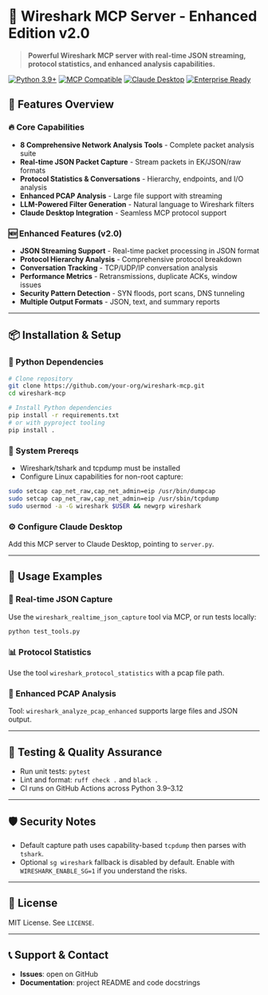 # 🦈 Wireshark MCP Server - Enhanced Edition v2.0

> **Powerful Wireshark MCP server with real-time JSON streaming, protocol statistics, and enhanced analysis capabilities.**

[![Python 3.9+](https://img.shields.io/badge/python-3.9+-blue.svg)](https://www.python.org/downloads/)
[![MCP Compatible](https://img.shields.io/badge/MCP-Compatible-green.svg)](https://modelcontextprotocol.io/)
[![Claude Desktop](https://img.shields.io/badge/Claude-Desktop-orange.svg)](https://claude.ai/desktop)
[![Enterprise Ready](https://img.shields.io/badge/Enterprise-Ready-red.svg)](#enterprise-features)

## 🚀 **Features Overview**

### **🔥 Core Capabilities**
- **8 Comprehensive Network Analysis Tools** - Complete packet analysis suite
- **Real-time JSON Packet Capture** - Stream packets in EK/JSON/raw formats
- **Protocol Statistics & Conversations** - Hierarchy, endpoints, and I/O analysis
- **Enhanced PCAP Analysis** - Large file support with streaming
- **LLM-Powered Filter Generation** - Natural language to Wireshark filters
- **Claude Desktop Integration** - Seamless MCP protocol support

### **🆕 Enhanced Features (v2.0)**
- **JSON Streaming Support** - Real-time packet processing in JSON format
- **Protocol Hierarchy Analysis** - Comprehensive protocol breakdown
- **Conversation Tracking** - TCP/UDP/IP conversation analysis
- **Performance Metrics** - Retransmissions, duplicate ACKs, window issues
- **Security Pattern Detection** - SYN floods, port scans, DNS tunneling
- **Multiple Output Formats** - JSON, text, and summary reports

---

## 📦 **Installation & Setup**

### **🐍 Python Dependencies**
```bash
# Clone repository
git clone https://github.com/your-org/wireshark-mcp.git
cd wireshark-mcp

# Install Python dependencies
pip install -r requirements.txt
# or with pyproject tooling
pip install .
```

### **🔧 System Prereqs**
- Wireshark/tshark and tcpdump must be installed
- Configure Linux capabilities for non-root capture:
```bash
sudo setcap cap_net_raw,cap_net_admin=eip /usr/bin/dumpcap
sudo setcap cap_net_raw,cap_net_admin=eip /usr/sbin/tcpdump
sudo usermod -a -G wireshark $USER && newgrp wireshark
```

### **⚙️ Configure Claude Desktop**
Add this MCP server to Claude Desktop, pointing to `server.py`.

---

## 🎯 **Usage Examples**

### **🔴 Real-time JSON Capture**
Use the `wireshark_realtime_json_capture` tool via MCP, or run tests locally:
```bash
python test_tools.py
```

### **📊 Protocol Statistics**
Use the tool `wireshark_protocol_statistics` with a pcap file path.

### **🔬 Enhanced PCAP Analysis**
Tool: `wireshark_analyze_pcap_enhanced` supports large files and JSON output.

---

## 🧪 **Testing & Quality Assurance**

- Run unit tests: `pytest`
- Lint and format: `ruff check .` and `black .`
- CI runs on GitHub Actions across Python 3.9–3.12

---

## 🛡️ **Security Notes**
- Default capture path uses capability-based `tcpdump` then parses with `tshark`.
- Optional `sg wireshark` fallback is disabled by default. Enable with `WIRESHARK_ENABLE_SG=1` if you understand the risks.

---

## 📄 **License**

MIT License. See `LICENSE`.

---

## 📞 **Support & Contact**

- **Issues**: open on GitHub
- **Documentation**: project README and code docstrings